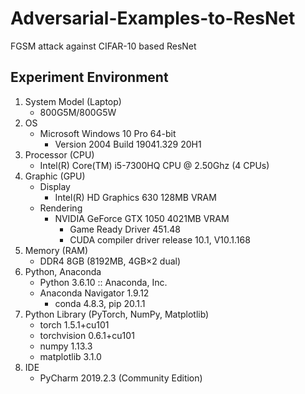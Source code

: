 # Adversarial-Examples-to-ResNet
FGSM attack against CIFAR-10 based ResNet

## Experiment Environment
1. System Model (Laptop)
    - 800G5M/800G5W
2. OS
    - Microsoft Windows 10 Pro 64-bit
        - Version 2004 Build 19041.329 20H1
3. Processor (CPU)
    - Intel(R) Core(TM) i5-7300HQ CPU @ 2.50Ghz (4 CPUs)
4. Graphic (GPU)
    - Display
        - Intel(R) HD Graphics 630 128MB VRAM
    - Rendering
        - NVIDIA GeForce GTX 1050 4021MB VRAM
            - Game Ready Driver 451.48
            - CUDA compiler driver release 10.1, V10.1.168
5. Memory (RAM)
    - DDR4 8GB (8192MB, 4GB×2 dual)
6. Python, Anaconda
    - Python 3.6.10 :: Anaconda, Inc.
    - Anaconda Navigator 1.9.12
        - conda 4.8.3, pip 20.1.1
7. Python Library (PyTorch, NumPy, Matplotlib)
    - torch 1.5.1+cu101
    - torchvision 0.6.1+cu101
    - numpy 1.13.3
    - matplotlib 3.1.0
8. IDE
    - PyCharm 2019.2.3 (Community Edition)
